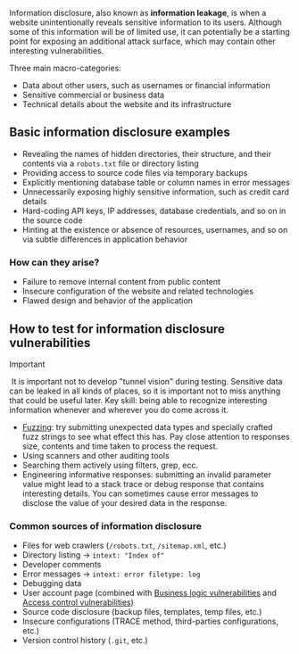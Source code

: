 Information disclosure, also known as **information leakage**, is when a website unintentionally reveals sensitive information to its users.
Although some of this information will be of limited use, it can potentially be a starting point for exposing an additional attack surface, which may contain other interesting vulnerabilities.

Three main macro-categories:

-   Data about other users, such as usernames or financial information
-   Sensitive commercial or business data
-   Technical details about the website and its infrastructure

## Basic information disclosure examples

-   Revealing the names of hidden directories, their structure, and their contents via a `robots.txt` file or directory listing
-   Providing access to source code files via temporary backups
-   Explicitly mentioning database table or column names in error messages
-   Unnecessarily exposing highly sensitive information, such as credit card details
-   Hard-coding API keys, IP addresses, database credentials, and so on in the source code
-   Hinting at the existence or absence of resources, usernames, and so on via subtle differences in application behavior

### How can they arise?

- Failure to remove internal content from public content
- Insecure configuration of the website and related technologies
- Flawed design and behavior of the application

## How to test for information disclosure vulnerabilities

>[!important]
> It is important not to develop "tunnel vision" during testing. Sensitive data can be leaked in all kinds of places, so it is important not to miss anything that could be useful later. Key skill: being able to recognize interesting information whenever and wherever you do come across it.

- [Fuzzing](../Reversing%20&%20Binary%20Exploitation/Fuzzing.md): try submitting unexpected data types and specially crafted fuzz strings to see what effect this has. Pay close attention to responses size, contents and time taken to process the request.
- Using scanners and other auditing tools
- Searching them actively using filters, grep, ecc.
- Engineering informative responses: submitting an invalid parameter value might lead to a stack trace or debug response that contains interesting details. You can sometimes cause error messages to disclose the value of your desired data in the response.

### Common sources of information disclosure

- Files for web crawlers (`/robots.txt`, `/sitemap.xml`, etc.)
- Directory listing → `intext: "Index of"`
- Developer comments
- Error messages → `intext: error filetype: log`
- Debugging data
- User account page (combined with [Business logic vulnerabilities](Business%20logic%20vulnerabilities.md) and [Access control vulnerabilities](Access%20control%20vulnerabilities.md))
- Source code disclosure (backup files, templates, temp files, etc.)
- Insecure configurations (TRACE method, third-parties configurations, etc.)
- Version control history (`.git`, etc.)
